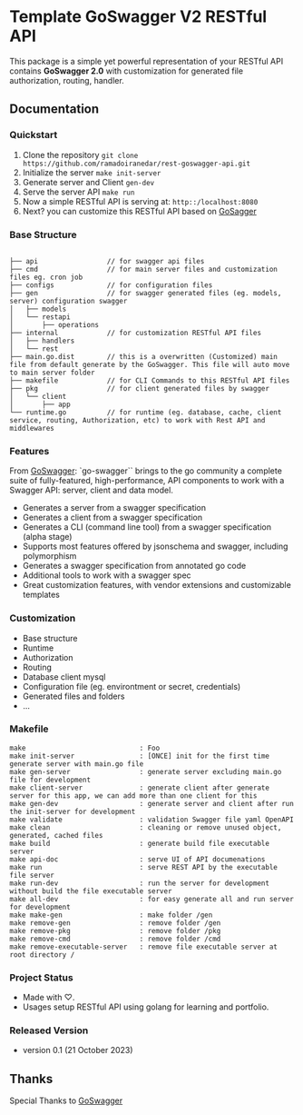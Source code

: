 # Template GoSwagger V2 RESTful API

This package is a simple yet powerful representation of your RESTful API contains **GoSwagger 2.0** with customization for generated file authorization, routing, handler.

## Documentation

### Quickstart

1. Clone the repository `git clone https://github.com/ramadoiranedar/rest-goswagger-api.git`
1. Initialize the server `make init-server`
1. Generate server and Client `gen-dev`
1. Serve the server API `make run`
1. Now a simple RESTful API is serving at: `http::/localhost:8080`
1. Next? you can customize this RESTful API based on [GoSagger](https://goswagger.io/)

### Base Structure
```

├── api                 // for swagger api files
├── cmd                 // for main server files and customization files eg. cron job
├── configs             // for configuration files
├── gen                 // for swagger generated files (eg. models, server) configuration swagger
│   ├── models
│   └── restapi
│       ├── operations
├── internal            // for customization RESTful API files
│   ├── handlers
│   └── rest
├── main.go.dist        // this is a overwritten (Customized) main file from default generate by the GoSwagger. This file will auto move to main server folder
├── makefile            // for CLI Commands to this RESTful API files
├── pkg                 // for client generated files by swagger
│   └── client
│       ├── app
└── runtime.go          // for runtime (eg. database, cache, client service, routing, Authorization, etc) to work with Rest API and middlewares
```

### Features
From [GoSwagger](https://github.com/go-swagger/go-swagger): `go-swagger`` brings to the go community a complete suite of fully-featured, high-performance, API components to work with a Swagger API: server, client and data model.

- Generates a server from a swagger specification
- Generates a client from a swagger specification
- Generates a CLI (command line tool) from a swagger specification (alpha stage)
- Supports most features offered by jsonschema and swagger, including polymorphism
- Generates a swagger specification from annotated go code
- Additional tools to work with a swagger spec
- Great customization features, with vendor extensions and customizable templates

### Customization

- Base structure
- Runtime
- Authorization
- Routing
- Database client mysql
- Configuration file (eg. environtment or secret, credentials)
- Generated files and folders
- ...

### Makefile
```
make                            : Foo
make init-server                : [ONCE] init for the first time generate server with main.go file
make gen-server                 : generate server excluding main.go file for development
make client-server              : generate client after generate server for this app, we can add more than one client for this
make gen-dev                    : generate server and client after run the init-server for development
make validate                   : validation Swagger file yaml OpenAPI
make clean                      : cleaning or remove unused object, generated, cached files
make build                      : generate build file executable server
make api-doc                    : serve UI of API documenations
make run                        : serve REST API by the executable file server
make run-dev                    : run the server for development without build the file executable server
make all-dev                    : for easy generate all and run server for development
make make-gen                   : make folder /gen
make remove-gen                 : remove folder /gen
make remove-pkg                 : remove folder /pkg
make remove-cmd                 : remove folder /cmd
make remove-executable-server   : remove file executable server at root directory /
```

### Project Status
- Made with ♡.
- Usages setup RESTful API using golang for learning and portfolio.

### Released Version

- version 0.1 (21 October 2023)

## Thanks
Special Thanks to [GoSwagger](https://github.com/go-swagger/go-swagger)